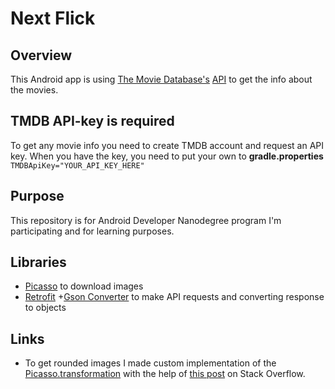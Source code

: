# Next Flick


## Overview
This Android app is using [The Movie Database's](https://www.themoviedb.org/) [API](https://developers.themoviedb.org/3/getting-started/introduction) to get the info about the movies.


## TMDB API-key is required
To get any movie info you need to create TMDB account and request an API key. When you have the key, you need to put your own to **gradle.properties** ```TMDBApiKey="YOUR_API_KEY_HERE"```


## Purpose
This repository is for Android Developer Nanodegree program I'm participating and for learning purposes.


## Libraries
* [Picasso](http://square.github.io/picasso/) to download images
* [Retrofit](http://square.github.io/retrofit/) +[Gson Converter](https://github.com/square/retrofit/tree/master/retrofit-converters/gson) to make API requests and converting response to objects


## Links
* To get rounded images I made custom implementation of the [Picasso.transformation](https://square.github.io/picasso/2.x/picasso/com/squareup/picasso/Transformation.html) with the help of [this post](https://stackoverflow.com/a/26112408/649474) on Stack Overflow.
